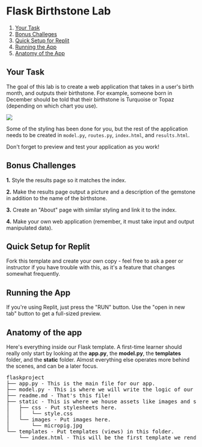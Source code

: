 # Flask Birthstone Lab

1. [Your Task]()
2. [Bonus Challeges]()
3. [Quick Setup for Replit](#setup)
4. [Running the App](#run)
5. [Anatomy of the App](#anatomy)

## Your Task
The goal of this lab is to create a web application that takes in a user's birth month, and outputs their birthstone. For example, someone born in December should be told that their birthstone is Turquoise or Topaz (depending on which chart you use).

<img src='https://encrypted-tbn0.gstatic.com/images?q=tbn%3AANd9GcQ4CS7kQxoMYpy-vXqy_kH9SLDDba96bCVJCw&usqp=CAU'>

Some of the styling has been done for you, but the rest of the application needs to be created in `model.py`, `routes.py`, `index.html`, and `results.html`.

Don't forget to preview and test your application as you work!

## Bonus Challenges

**1.** Style the results page so it matches the index.

**2.** Make the results page output a picture and a description of the gemstone in addition to the name of the birthstone.

**3.** Create an "About" page with similar styling and link it to the index.

**4.** Make your own web application (remember, it must take input and output manipulated data).


## Quick Setup for Replit

Fork this template and create your own copy - feel free to ask a peer or instructor if you have trouble with this, as it's a feature that changes somewhat frequently. 

## Running the App

If you're using Replit, just press the "RUN" button. Use the "open in new tab" button to get a full-sized preview. 


## Anatomy of the app

Here's everything inside our Flask template. A first-time learner should really only start by looking at the **app.py**, the **model.py**, the **templates** folder, and the **static** folder. Almost everything else operates more behind the scenes, and can be a later focus. 

<pre>
flaskproject
├── app.py - This is the main file for our app.
├── model.py - This is where we will write the logic of our app.
├── readme.md - That's this file!
├── static - This is where we house assets like images and stylesheets.
│   ├── css - Put stylesheets here.
│   │   └── style.css
│   └── images - Put images here.
│       └── micropig.jpg
└── templates - Put templates (views) in this folder.
    └── index.html - This will be the first template we render.
</pre>
